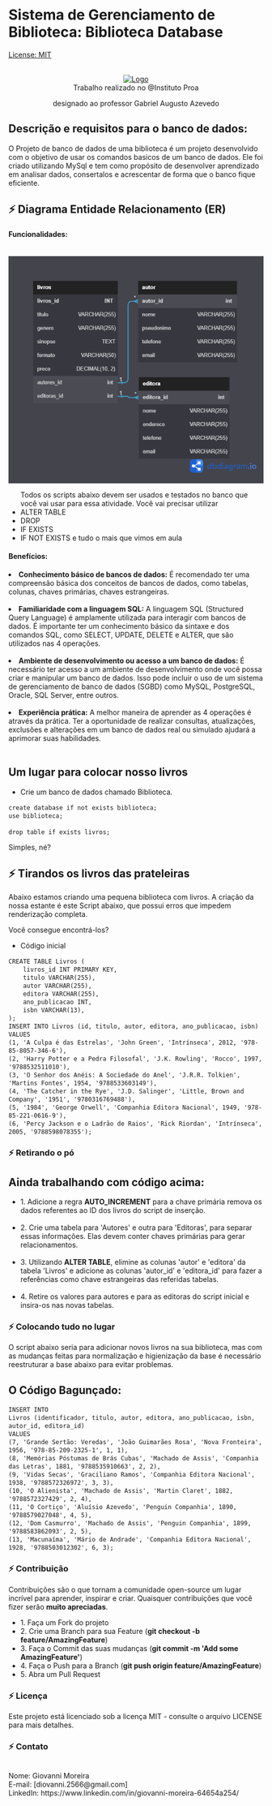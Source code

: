 # Sistema de Gerenciamento de Biblioteca: Biblioteca Database


[License: MIT](https://opensource.org/licenses/MIT)

<br />
<div align="center">
  <a href="https://github.com/4Diovanni/Data-Base-Hospital.git">
    <img src="https://cdn.jsdelivr.net/gh/devicons/devicon/icons/mysql/mysql-original.svg" alt="Logo" width="80" height="80">
  </a>
</div>

</h1>
<div align='center'>
Trabalho realizado no @Instituto Proa
  
designado ao professor Gabriel Augusto Azevedo
</div>
<h2>Descrição e requisitos para o banco de dados:</h2>
<span>
O Projeto de banco de dados de uma biblioteca é um projeto desenvolvido com o objetivo de usar os comandos basicos de um banco de dados. Ele foi criado utilizando MySql e tem como propósito de desenvolver aprendizado em analisar dados, consertalos e acrescentar de forma que o banco fique eficiente.
</span>

## 

## ⚡ Diagrama Entidade Relacionamento (ER)

#### Funcionalidades:

<br>
<img align='center' src='Biblioteca.png'/>
<br>

<ul>
  Todos os scripts abaixo devem ser usados e testados no banco que você vai usar para essa atividade. 
Você vai precisar utilizar 
 <li>ALTER TABLE</li>
 <li>DROP</li>
 <li>IF EXISTS</li>
 <li>IF NOT EXISTS e tudo o mais que vimos em aula</li> 
</ul>

#### Benefícios:

<li><strong>Conhecimento básico de bancos de dados:</strong> É recomendado ter uma compreensão básica dos conceitos de bancos de dados, como tabelas, colunas, chaves primárias, chaves estrangeiras.</li>
<br />
<li><strong>Familiaridade com a linguagem SQL:</strong> A linguagem SQL (Structured Query Language) é amplamente utilizada para interagir com bancos de dados. É importante ter um conhecimento básico da sintaxe e dos comandos SQL, como SELECT, UPDATE, DELETE e ALTER, que são utilizados nas 4 operações.</li>
<br />
<li><strong>Ambiente de desenvolvimento ou acesso a um banco de dados:</strong> É necessário ter acesso a um ambiente de desenvolvimento onde você possa criar e manipular um banco de dados. Isso pode incluir o uso de um sistema de gerenciamento de banco de dados (SGBD) como MySQL, PostgreSQL, Oracle, SQL Server, entre outros.</li>
<br />
<li><strong>Experiência prática:</strong> A melhor maneira de aprender as 4 operações é através da prática. Ter a oportunidade de realizar consultas, atualizações, exclusões e alterações em um banco de dados real ou simulado ajudará a aprimorar suas habilidades.</li>
<br />

## Um lugar para colocar nosso livros
* Crie um banco de dados chamado Biblioteca.
```
create database if not exists biblioteca;
use biblioteca;

drop table if exists livros;
```
Simples, né?

## ⚡ Tirandos os livros das prateleiras
Abaixo estamos criando uma pequena biblioteca com livros. 
A criação da nossa estante é este Script abaixo, que possui erros que impedem renderização completa. 

Você consegue encontrá-los?

* Código inicial
```
CREATE TABLE Livros (
    livros_id INT PRIMARY KEY,
    titulo VARCHAR(255),
    autor VARCHAR(255),
    editora VARCHAR(255),
    ano_publicacao INT,
    isbn VARCHAR(13),
);
INSERT INTO Livros (id, titulo, autor, editora, ano_publicacao, isbn) VALUES 
(1, 'A Culpa é das Estrelas', 'John Green', 'Intrínseca', 2012, '978-85-8057-346-6'),
(2, 'Harry Potter e a Pedra Filosofal', 'J.K. Rowling', 'Rocco', 1997, '9788532511010'),
(3, 'O Senhor dos Anéis: A Sociedade do Anel', 'J.R.R. Tolkien', 'Martins Fontes', 1954, '9788533603149'),
(4, 'The Catcher in the Rye', 'J.D. Salinger', 'Little, Brown and Company', '1951', '9780316769488'),
(5, '1984', 'George Orwell', 'Companhia Editora Nacional', 1949, '978-85-221-0616-9'),
(6, 'Percy Jackson e o Ladrão de Raios', 'Rick Riordan', 'Intrínseca', 2005, '9788598078355');
```
### ⚡ Retirando o pó

## Ainda trabalhando com código acima:

<ul>
<li>1. Adicione a regra <strong>AUTO_INCREMENT</strong> para a chave primária remova os dados referentes ao ID dos livros do script de inserção.</li>
<br/>
<li>2. Crie uma tabela para 'Autores' e outra para 'Editoras', para separar essas informações. Elas devem conter chaves primárias para gerar relacionamentos.</li>
<br/>
<li>3. Utilizando <strong>ALTER TABLE</strong>, elimine as colunas 'autor' e 'editora' da tabela 'Livros' e adicione as colunas 'autor_id' e 'editora_id' para fazer a referências como chave estrangeiras das referidas tabelas.</li>
<br/>
<li>4. Retire os valores para autores e para as editoras do script inicial e insira-os nas novas tabelas. </li>
</ul>

### ⚡ Colocando tudo no lugar
<p>O script abaixo seria para adicionar novos livros na sua biblioteca, mas com as mudanças feitas para normalização e higienização da base é necessário reestruturar a base abaixo para evitar problemas.</p>

## O Código Bagunçado:
```
INSERT INTO 
Livros (identificador, titulo, autor, editora, ano_publicacao, isbn, autor_id, editora_id) 
VALUES 
(7, 'Grande Sertão: Veredas', 'João Guimarães Rosa', 'Nova Fronteira', 1956, '978-85-209-2325-1', 1, 1),
(8, 'Memórias Póstumas de Brás Cubas', 'Machado de Assis', 'Companhia das Letras', 1881, '9788535910663', 2, 2),
(9, 'Vidas Secas', 'Graciliano Ramos', 'Companhia Editora Nacional', 1938, '9788572326972', 3, 3),
(10, 'O Alienista', 'Machado de Assis', 'Martin Claret', 1882, '9788572327429', 2, 4),
(11, 'O Cortiço', 'Aluísio Azevedo', 'Penguin Companhia', 1890, '9788579027048', 4, 5),
(12, 'Dom Casmurro', 'Machado de Assis', 'Penguin Companhia', 1899, '9788583862093', 2, 5),
(13, 'Macunaíma', 'Mário de Andrade', 'Companhia Editora Nacional', 1928, '9788503012302', 6, 3);
```

### ⚡ Contribuição
<p>Contribuições são o que tornam a comunidade open-source um lugar incrível para aprender, inspirar e criar. Quaisquer contribuições que você fizer serão <strong>muito apreciadas</strong>.</p>

<ul>
<li>1. Faça um Fork do projeto
<li>2. Crie uma Branch para sua Feature (<strong>git checkout -b feature/AmazingFeature</strong>)
<li>3. Faça o Commit das suas mudanças (<strong>git commit -m 'Add some AmazingFeature'</strong>)
<li>4. Faça o Push para a Branch (<strong>git push origin feature/AmazingFeature</strong>)
<li>5. Abra um Pull Request
</ul>

### ⚡ Licença
Este projeto está licenciado sob a licença MIT - consulte o arquivo LICENSE para mais detalhes.

### ⚡ Contato
<br/>
Nome: Giovanni Moreira
<br/>
E-mail: [diovanni.2566@gmail.com]
<br/>
LinkedIn: https://www.linkedin.com/in/giovanni-moreira-64654a254/




